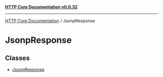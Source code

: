 [**HTTP Core Documentation v0.0.32**](../README.md)

***

[HTTP Core Documentation](../modules.md) / JsonpResponse

# JsonpResponse

## Classes

- [JsonpResponse](classes/JsonpResponse.md)
